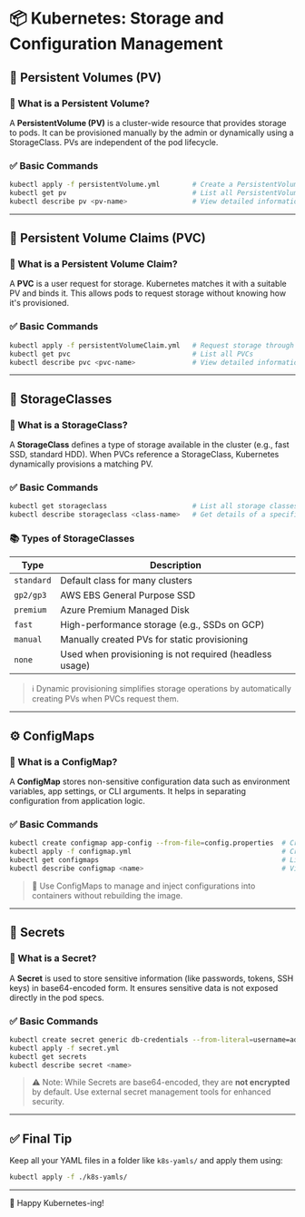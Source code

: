 
# 📦 Kubernetes: Storage and Configuration Management

## 📁 Persistent Volumes (PV)

### 🔹 What is a Persistent Volume?

A **PersistentVolume (PV)** is a cluster-wide resource that provides storage to pods. It can be provisioned manually by the admin or dynamically using a StorageClass. PVs are independent of the pod lifecycle.

### ✅ Basic Commands

```bash
kubectl apply -f persistentVolume.yml        # Create a PersistentVolume
kubectl get pv                               # List all PersistentVolumes
kubectl describe pv <pv-name>                # View detailed information about a PV
```

---

## 📄 Persistent Volume Claims (PVC)

### 🔹 What is a Persistent Volume Claim?

A **PVC** is a user request for storage. Kubernetes matches it with a suitable PV and binds it. This allows pods to request storage without knowing how it's provisioned.

### ✅ Basic Commands

```bash
kubectl apply -f persistentVolumeClaim.yml   # Request storage through a PersistentVolumeClaim
kubectl get pvc                              # List all PVCs
kubectl describe pvc <pvc-name>              # View detailed information about a PVC
```

---

## 📂 StorageClasses

### 🔹 What is a StorageClass?

A **StorageClass** defines a type of storage available in the cluster (e.g., fast SSD, standard HDD). When PVCs reference a StorageClass, Kubernetes dynamically provisions a matching PV.

### ✅ Basic Commands

```bash
kubectl get storageclass                     # List all storage classes available in the cluster
kubectl describe storageclass <class-name>   # Get details of a specific StorageClass
```

### 📚 Types of StorageClasses

| Type       | Description                                             |
| ---------- | ------------------------------------------------------- |
| `standard` | Default class for many clusters                         |
| `gp2/gp3`  | AWS EBS General Purpose SSD                             |
| `premium`  | Azure Premium Managed Disk                              |
| `fast`     | High-performance storage (e.g., SSDs on GCP)            |
| `manual`   | Manually created PVs for static provisioning            |
| `none`     | Used when provisioning is not required (headless usage) |

> ℹ️ Dynamic provisioning simplifies storage operations by automatically creating PVs when PVCs request them.

---

## ⚙️ ConfigMaps

### 🔹 What is a ConfigMap?

A **ConfigMap** stores non-sensitive configuration data such as environment variables, app settings, or CLI arguments. It helps in separating configuration from application logic.

### ✅ Basic Commands

```bash
kubectl create configmap app-config --from-file=config.properties  # Create a ConfigMap from a file
kubectl apply -f configmap.yml                                     # Create a ConfigMap from YAML
kubectl get configmaps                                             # List all ConfigMaps
kubectl describe configmap <name>                                  # View detailed information about a ConfigMap
```

> 🧠 Use ConfigMaps to manage and inject configurations into containers without rebuilding the image.

---

## 🔐 Secrets

### 🔹 What is a Secret?

A **Secret** is used to store sensitive information (like passwords, tokens, SSH keys) in base64-encoded form. It ensures sensitive data is not exposed directly in the pod specs.

### ✅ Basic Commands

```bash
kubectl create secret generic db-credentials --from-literal=username=admin --from-literal=password=admin123  # Create a Secret with database credentials
kubectl apply -f secret.yml                                                                             # Create a Secret from YAML
kubectl get secrets                                                                                     # List all Secrets
kubectl describe secret <name>                                                                          # View detailed information about a Secret
```

> ⚠️ Note: While Secrets are base64-encoded, they are **not encrypted** by default. Use external secret management tools for enhanced security.

---

## ✅ Final Tip

Keep all your YAML files in a folder like `k8s-yamls/` and apply them using:

```bash
kubectl apply -f ./k8s-yamls/
```

---

🧡 Happy Kubernetes-ing!
